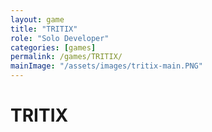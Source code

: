 ```yaml
---
layout: game
title: "TRITIX"
role: "Solo Developer"
categories: [games]
permalink: /games/TRITIX/
mainImage: "/assets/images/tritix-main.PNG"
---
```

# TRITIX